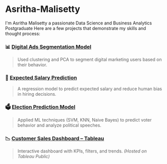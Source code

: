 # Asritha-Malisetty
I'm Asritha Malisetty a passionate Data Science and Business Analytics Postgraduate
Here are a few projects that demonstrate my skills and thought process:



### 📊 [Digital Ads Segmentation Model](https://github.com/asritha-malisetty/digital-ads-segmentation)
> Used clustering and PCA to segment digital marketing users based on their behavior.

### 🧾 [Expected Salary Prediction](https://github.com/asritha-malisetty/salary-prediction)
> A regression model to predict expected salary and reduce human bias in hiring decisions.

### 🗳️ [Election Prediction Model](https://github.com/asritha-malisetty/election-prediction)
> Applied ML techniques (SVM, KNN, Naive Bayes) to predict voter behavior and analyze political speeches.

### 📉 [Customer Sales Dashboard – Tableau](https://public.tableau.com/app/profile/your-username/viz/CustomerSalesDashboard/MainDashboard)
> Interactive dashboard with KPIs, filters, and trends. *(Hosted on Tableau Public)*
